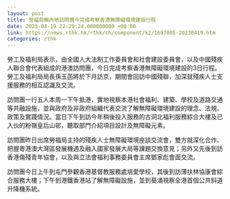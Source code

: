 ```yaml
---
layout: post
title: 勞福局稱內地訪問團今完成考察香港無障礙環境建設行程
date: 2023-04-19 22:29:24.000000000 +08:00
link: https://news.rthk.hk/rthk/ch/component/k2/1697005-20230419.htm
categories: rthk
---
```


勞工及福利局表示，由全國人大法制工作委員會和社會建設委員會，以及中國殘疾人聯合會代表組成的港澳訪問團，今日完成考察香港無障礙環境建設的3日行程。勞工及福利局局長孫玉菡將於下月訪京，期間會回訪中國殘聯，加深就殘疾人士支援服務的相互認識及交流。

訪問團一行五人本周一下午抵港，實地視察本港社會福利、建築、學校及道路交通等共融設施，並與政府及非政府組織代表交流了解無障礙環境建設的理念、法規、政策及實踐情況。當日下午到訪今年稍後投入服務的古洞北福利服務綜合大樓及已入伙的粉嶺皇后山邨，聽取部門介紹項目設計及無障礙元素。

訪問團昨日出席勞福局主持的殘疾人士無障礙環境座談交流會，雙方就深化合作、把握粵港澳大灣區發展機遇及融入國家發展大局等課題交換意見；另外又先後到訪香港傷殘青年協會，以及與立法會福利事務委員會主席鄧家彪會面交流。

訪問團今日上午到屯門參觀香港基督教服務處培愛學校，其後到訪薄扶林協康會綜合服務大樓；下午到港鐵香港站了解無障礙設施，並到葵涌視察全港首個公共斜道升降機系統。
